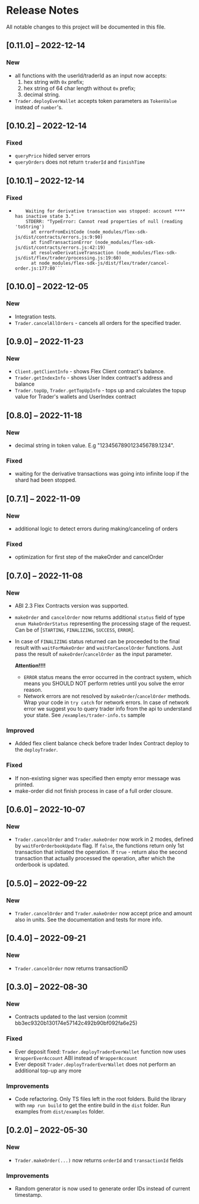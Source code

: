 # Release Notes

All notable changes to this project will be documented in this file.


## [0.11.0] – 2022-12-14

### New

- all functions with the userId/traderId as an input now accepts:
    1) hex string with `0x` prefix;
    2) hex string of 64 char length without `0x` prefix;
    3) decimal string.
- `Trader.deployEverWallet` accepts token parameters as `TokenValue` instead of `number`'s.

## [0.10.2] – 2022-12-14

### Fixed

- `queryPrice` hided server errors
- `queryOrders` does not return `traderId` and `finishTime`

## [0.10.1] – 2022-12-14

### Fixed

- ``` Run FlexWalletAccount.cancelOrder... TX: 3c4ea23aeecc3bec5e208a2ead7aeafba7fcf1be48714ace986bedcf48098dcf ✓
      Waiting for derivative transaction was stopped: account **** has inactive state 3."
      STDERR: "TypeError: Cannot read properties of null (reading 'toString')
        at errorFromExitCode (node_modules/flex-sdk-js/dist/contracts/errors.js:9:90)
        at findTransactionError (node_modules/flex-sdk-js/dist/contracts/errors.js:42:19)
        at resolveDerivativeTransaction (node_modules/flex-sdk-js/dist/flex/trader/processing.js:19:60)
        at node_modules/flex-sdk-js/dist/flex/trader/cancel-order.js:177:80```

## [0.10.0] – 2022-12-05

### New

- Integration tests.
- `Trader.cancelAllOrders` - cancels all orders for the specified trader.


## [0.9.0] – 2022-11-23

### New

- `Client.getClientInfo` - shows Flex Client contract's balance.
- `Trader.getIndexInfo` - shows User Index contract's address and balance
- `Trader.topUp`, `Trader.getTopUpInfo` - tops up and calculates the topup value for Trader's wallets and UserIndex contract


## [0.8.0] – 2022-11-18

### New

- decimal string in token value. E.g "1234567890123456789.1234".

### Fixed

- waiting for the derivative transactions was going into infinite loop if the shard had been stopped.

## [0.7.1] – 2022-11-09

### New

- additional logic to detect errors during making/canceling of orders

### Fixed

- optimization for first step of the makeOrder and cancelOrder

## [0.7.0] – 2022-11-08

### New

- ABI 2.3 Flex Contracts version was supported.
  
- `makeOrder` and `cancelOrder` now returns additional `status` field of type `enum MakeOrderStatus` representing the processing stage of the request. 
  Can be of [`STARTING`, `FINALIZING`, `SUCCESS`, `ERROR`]. 

- In case of `FINALIZING` status returned can be proceeded to the final result with 
  `waitForMakeOrder` and `waitForCancelOrder` functions. Just pass the result of `makeOrder`/`cancelOrder` as the input parameter.

  **Attention!!!!**

  - `ERROR` status means the error occurred in the contract system, which means you SHOULD NOT perform retries until you solve the error reason. 
  - Network errors are not resolved by `makeOrder`/`cancelOrder` methods. Wrap your code in `try catch` for network errors. In case of network error we suggest you to query trader info from the api to understand your state. See `/examples/trader-info.ts` sample

### Improved

- Added flex client balance check before trader Index Contract deploy to the `deployTrader`.

### Fixed

- If non-existing signer was specified then empty error message was printed. 
- make-order did not finish process in case of a full order closure.

## [0.6.0] – 2022-10-07

### New

- `Trader.cancelOrder` and `Trader.makeOrder` now work in 2 modes, defined by `waitForOrderbookUpdate` flag. If `false`, the functions return only 1st transaction that initiated the operation. If `true` - return also the second transaction that actually processed the operation, after which the orderbook is updated. 

## [0.5.0] – 2022-09-22

### New

- `Trader.cancelOrder`  and `Trader.makeOrder` now accept price and amount also in units. See the documentation and tests for more info. 

## [0.4.0] – 2022-09-21

### New

- `Trader.cancelOrder` now returns transactionID

## [0.3.0] – 2022-08-30

### New

- Contracts updated to the last version (commit bb3ec9320b130174e57142c492b90bf092fa6e25)

### Fixed

- Ever deposit fixed: `Trader.deployTraderEverWallet` function now uses `WrapperEverAccount` ABI instead of `WrapperAccount`
- Ever deposit `Trader.deployTraderEverWallet` does not perform an additional top-up any more

### Improvements

- Code refactoring. Only TS files left in the root folders. Build the library with `nmp run build` to get the entire build in the `dist` folder. Run examples from `dist/examples` folder.


## [0.2.0] – 2022-05-30

### New

- `Trader.makeOrder(...)` now returns `orderId` and `transactionId` fields

### Improvements

- Random generator is now used to generate order IDs instead of current timestamp. 
